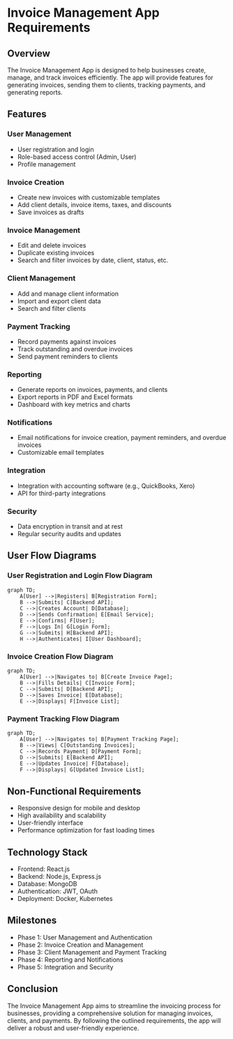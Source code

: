 # Invoice Management App Requirements

## Overview

The Invoice Management App is designed to help businesses create, manage, and track invoices efficiently. The app will provide features for generating invoices, sending them to clients, tracking payments, and generating reports.

## Features

### User Management

- User registration and login
- Role-based access control (Admin, User)
- Profile management

### Invoice Creation

- Create new invoices with customizable templates
- Add client details, invoice items, taxes, and discounts
- Save invoices as drafts

### Invoice Management

- Edit and delete invoices
- Duplicate existing invoices
- Search and filter invoices by date, client, status, etc.

### Client Management

- Add and manage client information
- Import and export client data
- Search and filter clients

### Payment Tracking

- Record payments against invoices
- Track outstanding and overdue invoices
- Send payment reminders to clients

### Reporting

- Generate reports on invoices, payments, and clients
- Export reports in PDF and Excel formats
- Dashboard with key metrics and charts

### Notifications

- Email notifications for invoice creation, payment reminders, and overdue invoices
- Customizable email templates

### Integration

- Integration with accounting software (e.g., QuickBooks, Xero)
- API for third-party integrations

### Security

- Data encryption in transit and at rest
- Regular security audits and updates

## User Flow Diagrams

### User Registration and Login Flow Diagram

```mermaid
graph TD;
    A[User] -->|Registers| B[Registration Form];
    B -->|Submits| C[Backend API];
    C -->|Creates Account| D[Database];
    D -->|Sends Confirmation| E[Email Service];
    E -->|Confirms| F[User];
    F -->|Logs In| G[Login Form];
    G -->|Submits| H[Backend API];
    H -->|Authenticates| I[User Dashboard];
```

### Invoice Creation Flow Diagram

```mermaid
graph TD;
    A[User] -->|Navigates to| B[Create Invoice Page];
    B -->|Fills Details| C[Invoice Form];
    C -->|Submits| D[Backend API];
    D -->|Saves Invoice| E[Database];
    E -->|Displays| F[Invoice List];
```

### Payment Tracking Flow Diagram

```mermaid
graph TD;
    A[User] -->|Navigates to| B[Payment Tracking Page];
    B -->|Views| C[Outstanding Invoices];
    C -->|Records Payment| D[Payment Form];
    D -->|Submits| E[Backend API];
    E -->|Updates Invoice| F[Database];
    F -->|Displays| G[Updated Invoice List];
```

## Non-Functional Requirements

- Responsive design for mobile and desktop
- High availability and scalability
- User-friendly interface
- Performance optimization for fast loading times

## Technology Stack

- Frontend: React.js
- Backend: Node.js, Express.js
- Database: MongoDB
- Authentication: JWT, OAuth
- Deployment: Docker, Kubernetes

## Milestones

- Phase 1: User Management and Authentication
- Phase 2: Invoice Creation and Management
- Phase 3: Client Management and Payment Tracking
- Phase 4: Reporting and Notifications
- Phase 5: Integration and Security

## Conclusion

The Invoice Management App aims to streamline the invoicing process for businesses, providing a comprehensive solution for managing invoices, clients, and payments. By following the outlined requirements, the app will deliver a robust and user-friendly experience.
